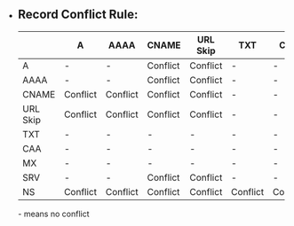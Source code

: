 - ## **Record Conflict Rule:**

  |         | A    | AAAA | CNAME | URL Skip | TXT  | CAA  | MX   | SRV  | NS   |
  | ------- | ---- | ---- | ----- | ------- | ---- | ---- | ---- | ---- | ---- |
  | A       | -    | -    | Conflict  | Conflict    | -    | -    | -    | -    | Conflict |
  | AAAA    | -    | -    | Conflict  | Conflict    | -    | -    | -    | -    | Conflict |
  | CNAME   | Conflict | Conflict | Conflict  | Conflict    | -    | -    | -    | Conflict | Conflict |
  | URL Skip | Conflict | Conflict | Conflict  | Conflict    | -    | -    | -    | Conflict | Conflict |
  | TXT     | -    | -    | -     | -       | -    | -    | -    | -    | Conflict |
  | CAA     | -    | -    | -     | -       | -    | -    | -    | -    | Conflict |
  | MX      | -    | -    | -     | -       | -    | -    | -    | -    | Conflict |
  | SRV     | -    | -    | Conflict  | Conflict    | -    | -    | -    | -    | Conflict |
  | NS      | Conflict | Conflict | Conflict  | Conflict    | Conflict | Conflict | Conflict | Conflict | -    |

  \- means no conflict
